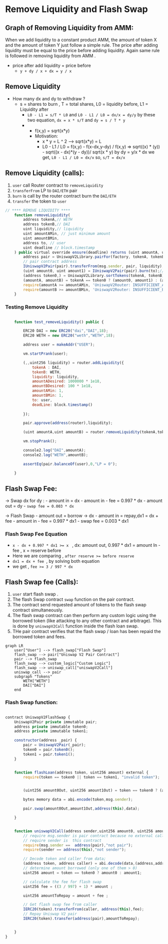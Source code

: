 # Remove Liquidity and Flash Swap

## Graph of Removing Liquidity from AMM:
When we add liquidity to a constant product AMM, the amount of token X and the amount of token Y just follow a simple rule. The price after adding liquidity must be equal to the price before adding liquidity. Again same rule is followed in removing liquidity from AMM .
- price after add liquidity = price before
    - `y + dy / x + dx = y / x`

## Remove Liquidity
- How many dx and dy to withdraw ?
    - s = shares to burn , T = total shares, L0 = liquidity before, L1 = Liquidity after
      - ` L0 - L1 = s/T * L0 ` and `L0 - L1 / L0 = dx/x = dy/y` by these two equation, `dx = x * s/T` and `dy = s / T * y`
      - - f(x,y) = sqrt(x*y)
        - Motivation:
            - x * y = L ^ 2 --> sqrt(x*y) = L
            - L0 - L1 / L0 = f(x,y) - f(x-dx,y-dy) / f(x,y)
                           => sqrt((x) * (y)) - sqrt((x - dx)*(y - dy))/ sqrt(x * y)  by dy = y/x * dx
                           we get, `L0 - L1 / L0 = dx/x` so, `s/T = dx/x`

## Remove Liquidity (calls):
1. `user` call Router contract to `removeLiquidity`
2. `transferFrom` LP to `DAI/ETH` pair 
3. `burn` is call by the router contract burn the `DAI/ETH` 
4. `transfer` the token to `user`


```javascript
// **** REMOVE LIQUIDITY ****
    function removeLiquidity(
        address tokenA,// WETH
        address tokenB,// DAI
        uint liquidity,// liquidity 
        uint amountAMin, // just minimum amount
        uint amountBMin,
        address to, // user
        uint deadline // block.timestamp
    ) public virtual override ensure(deadline) returns (uint amountA, uint amountB) {
        address pair = UniswapV2Library.pairFor(factory, tokenA, tokenB);
        // pair contract address 
        IUniswapV2Pair(pair).transferFrom(msg.sender, pair, liquidity); // send liquidity to user , if pair contract does not exists it fails and does not execute 
        (uint amount0, uint amount1) = IUniswapV2Pair(pair).burn(to);// burning liquidity from pair of token
        (address token0,) = UniswapV2Library.sortTokens(tokenA, tokenB); // sort them 
        (amountA, amountB) = tokenA == token0 ? (amount0, amount1) : (amount1, amount0);
        require(amountA >= amountAMin, 'UniswapV2Router: INSUFFICIENT_A_AMOUNT');
        require(amountB >= amountBMin, 'UniswapV2Router: INSUFFICIENT_B_AMOUNT');
    }

```

### Testing Remove Liquidity

```javascript

    function test_removeLiquidity() public {

        ERC20 DAI = new ERC20("dai","DAI",18);
        ERC20 WETH = new ERC20("weth","WETH",18);

        address user = makeAddr("USER");

        vm.startPrank(user);

        (,,uint256 liquidity) = router.addLiquidity({
            tokenA : DAI,
            tokenB: WETH,
            liquidity: liquidity,
            amountADesired: 1000000 * 1e18,
            amountBDesired: 100 * 1e18,
            amountAMin: 1,
            amountBMin: 1,
            to: user,
            deadLine: block.timestamp()
        
        });

        pair.approve(address(router),liquidity);

        (uint amountA,uint amountB) = router.removeLiquidity(tokenA,tokenB,liquidity,amountAMin,amountBMin,to,deadline);

        vm.stopPrank();

        console2.log("DAI",amountA);
        console2.log("WETH",amountB);

        assertEq(pair.balanceOf(user),0,"LP = 0");

    }

```


## Flash Swap Fee:


-> Swap dx for dy :
    - amount in = dx
    - amount in - fee = 0.997 * dx
    - amount out = dy
    - `swap fee = 0.003 * dx`

-> Flash Swap 
    - amount out = borrow -> dx
    - amount in = repay,dx1 = dx + fee 
    - amount in - fee = 0.997 * dx1
    - swap fee = 0.003 * dx1

### Flash Swap Fee Equation
- `x - dx + 0.997 * dx1 >= x ` , dx: amount out, 0.997 * dx1 = amount In - fee , x = reserve before
- Here we are comparing , `after reserve >= before reserve`
- `dx1 = dx + fee `, by solving both equation
- we get , `fee >= 3 / 997 * dx`


## Flash Swap fee (Calls):
1. `user` start flash swap .
2. The flash Swap contract `swap` function on the pair contract.
3. The contract send requested amount of tokens to the flash swap contract simultaneously.
4. The flash swap contract can then perform any custom logic using the borrowed token (like attacking to any other contract and arbitrage). This is done by `uniswapV2Call` function inside the flash loan swap.
5. THe pair contract verifies that the flash swap / loan has been repaid the borrowed token and fees.

```
graph LR
    user["User"] --> flash_swap["Flash Swap"]
    flash_swap --> pair["Uniswap V2 Pair Contract"]
    pair --> flash_swap
    flash_swap --> custom_logic["Custom Logic"]
    flash_swap --> uniswap_call["uniswapV2Call"]
    uniswap_call --> pair
    subgraph "Tokens"
        WETH["WETH"]
        DAI["DAI"]
    end
```

### Flash Swap function:

```javascript

contract UniswapV2FlashSwap {
    UniswapV2Pair private immutable pair;
    address private immutable token0;
    address private immutable token1;

    constructor(address _pair) {
        pair = UniswapV2Pair(_pair);
        token0 = pair.token0();
        token1 = pair.token1();
    }


    function flashLoan(address token, uint256 amount) external {
        require(token == token0 || token == token1, "invalid token");


        (uint256 amount0Out, uint256 amount1Out) = token == token0 ? (amount,uint256(0)):(uint256(0),amount);

        bytes memory data = abi.encode(token,msg.sender);

        pair.swap(amount0Out,amount1Out,address(this),data);

    }


    function uniswapV2Call(address sender,uint256 amount0, uint256 amount1,bytes calldata data) external {
        // require msg.sender is pair contract because no external call uniswapV2Call because they can transfer all assets
        // require sender is  this contract
        require(msg.sender ==  address(pair),"not pair");
        require(sender == address(this),"not sender");

        // Decode token and caller from data;
        (address token, address caller) = abi.decode(data,(address,address));
        // determine amount borrowed (only one of them > 0)
        uint256 amount = token == token0 ? amount0 : amount1;

        // calculate the fee for flash swap 
        uint256 fee = ((3 / 997) + 1) * amount ;

        uint256 amountToRepay = amount + fee ;

        // Get flash swap fee from caller
        IERC20(token).transferFrom(caller, address(this),fee);
        // Repay Uniswap V2 pair
        IERC20(token).transfer(address(pair),amountToRepay);


    } 
}


```